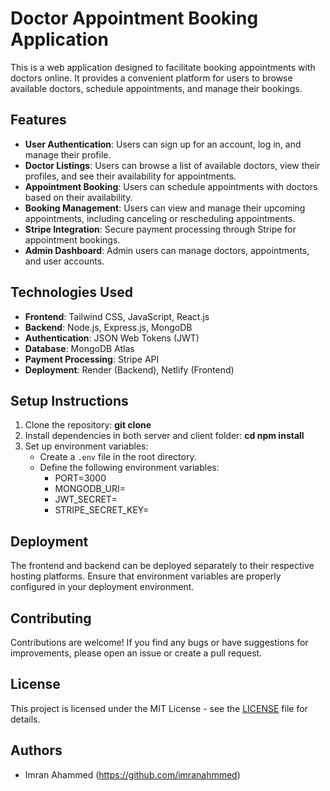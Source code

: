 
# Doctor Appointment Booking Application
This is a web application designed to facilitate booking appointments with doctors online. It provides a convenient platform for users to browse available doctors, schedule appointments, and manage their bookings.

## Features
- **User Authentication**: Users can sign up for an account, log in, and manage their profile.
- **Doctor Listings**: Users can browse a list of available doctors, view their profiles, and see their availability for appointments.
- **Appointment Booking**: Users can schedule appointments with doctors based on their availability.
- **Booking Management**: Users can view and manage their upcoming appointments, including canceling or rescheduling appointments.
- **Stripe Integration**: Secure payment processing through Stripe for appointment bookings.
- **Admin Dashboard**: Admin users can manage doctors, appointments, and user accounts.

## Technologies Used
- **Frontend**: Tailwind CSS, JavaScript, React.js
- **Backend**: Node.js, Express.js, MongoDB
- **Authentication**: JSON Web Tokens (JWT)
- **Database**: MongoDB Atlas
- **Payment Processing**: Stripe API
- **Deployment**: Render (Backend), Netlify (Frontend)

## Setup Instructions
1. Clone the repository: **git clone <repository-url>**
2. Install dependencies in both server and client folder: **cd <project-folder>** **npm install**
3. Set up environment variables:
   - Create a `.env` file in the root directory.
   - Define the following environment variables:
      - PORT=3000
      - MONGODB_URI=<your-mongodb-uri>
      - JWT_SECRET=<your-jwt-secret>
      - STRIPE_SECRET_KEY=<your-stripe-secret-key>

## Deployment
The frontend and backend can be deployed separately to their respective hosting platforms. Ensure that environment variables are properly configured in your deployment environment.

## Contributing
Contributions are welcome! If you find any bugs or have suggestions for improvements, please open an issue or create a pull request.

## License
This project is licensed under the MIT License - see the [LICENSE](LICENSE) file for details.

## Authors
- Imran Ahammed (https://github.com/imranahmmed)

